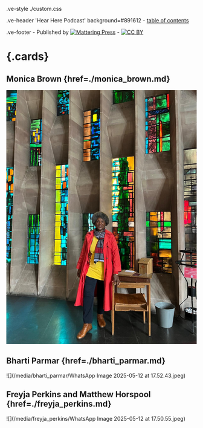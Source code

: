 .ve-style ./custom.css

.ve-header 'Hear Here Podcast' background=#891612
    - [table of contents](/)

.ve-footer
    - Published by [![Mattering Press](https://www.matteringpress.org/wp-content/themes/matteringpress/img/mattering-press.png)](https://www.matteringpress.org/)
    - [![CC BY](https://licensebuttons.net/l/by/4.0/88x31.png)](https://creativecommons.org/licenses/by/4.0/)

# {.cards}

## Monica Brown {href=./monica_brown.md}

![](/media/monica_brown/monica.jpg)

## Bharti Parmar {href=./bharti_parmar.md}

![](/media/bharti_parmar/WhatsApp Image 2025-05-12 at 17.52.43.jpeg)

## Freyja Perkins and Matthew Horspool {href=./freyja_perkins.md}

![](/media/freyja_perkins/WhatsApp Image 2025-05-12 at 17.50.55.jpeg)
